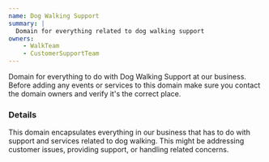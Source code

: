 ```yaml
---
name: Dog Walking Support
summary: |
  Domain for everything related to dog walking support
owners:
    - WalkTeam
    - CustomerSupportTeam
---
```


<Admonition>Domain for everything to do with Dog Walking Support at our business. Before adding any events or services to this domain make sure you contact the domain owners and verify it's the correct place.</Admonition>

### Details

This domain encapsulates everything in our business that has to do with support and services related to dog walking. This might be addressing customer issues, providing support, or handling related concerns.

<NodeGraph title="Domain Graph" />